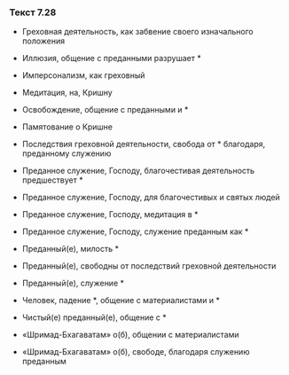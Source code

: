 ### Текст 7.28

- Греховная деятельность, как забвение своего изначального положения

- Иллюзия, общение с преданными разрушает *

- Имперсонализм, как греховный

- Медитация, на, Кришну

- Освобождение, общение с преданными и *

- Памятование о Кришне

- Последствия греховной деятельности, свобода от * благодаря, преданному служению

- Преданное служение, Господу, благочестивая деятельность предшествует *

- Преданное служение, Господу, для благочестивых и святых людей

- Преданное служение, Господу, медитация в *

- Преданное служение, Господу, служение преданным как *

- Преданный(е), милость *

- Преданный(е), свободны от последствий греховной деятельности

- Преданный(е), служение *

- Человек, падение *, общение с материалистами и *

- Чистый(е) преданный(е), общение с *

- «Шримад-Бхагаватам» о(б), общении с материалистами

- «Шримад-Бхагаватам» о(б), свободе, благодаря служению преданным
	
